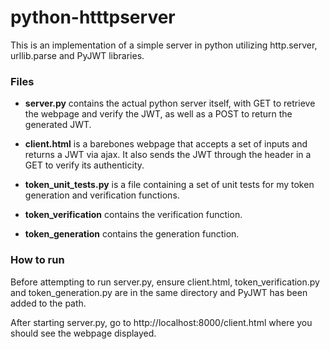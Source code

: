 # python-htttpserver

This is an implementation of a simple server in python utilizing http.server, urllib.parse and PyJWT libraries.

### Files

* **server.py** contains the actual python server itself, with GET to retrieve the webpage and verify the JWT, as well as a POST to return the generated JWT.

* **client.html** is a barebones webpage that accepts a set of inputs and returns a JWT via ajax. It also sends the JWT through the header in a GET to verify its authenticity.

* **token_unit_tests.py** is a file containing a set of unit tests for my token generation and verification functions.

* **token_verification** contains the verification function.

* **token_generation** contains the generation function.

### How to run

Before attempting to run server.py, ensure client.html, token_verification.py and token_generation.py are in the same directory and PyJWT has been added to the path.

After starting server.py, go to http://localhost:8000/client.html where you should see the webpage displayed.
